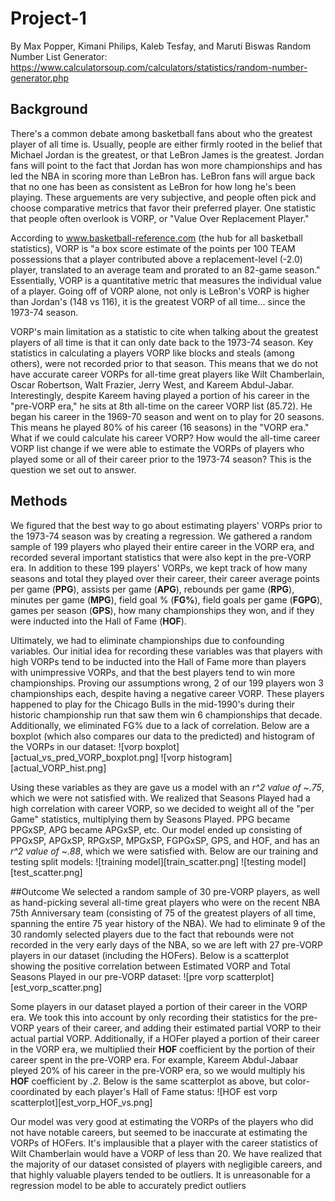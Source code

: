  # Project-1
By Max Popper, Kimani Philips, Kaleb Tesfay, and Maruti Biswas
Random Number List Generator:
https://www.calculatorsoup.com/calculators/statistics/random-number-generator.php


## Background
There's a common debate among basketball fans about who the greatest player of all time is. Usually, people are either firmly rooted in the belief that Michael Jordan is the greatest, or that LeBron James is the greatest. Jordan fans will point to the fact that Jordan has won more championships and has led the NBA in scoring more than LeBron has. LeBron fans will argue back that no one has been as consistent as LeBron for how long he's been playing. These arguements are very subjective, and people often pick and choose comparative metrics that favor their preferred player. One statistic that people often overlook is VORP, or "Value Over Replacement Player."

According to www.basketball-reference.com (the hub for all basketball statistics), VORP is "a box score estimate of the points per 100 TEAM possessions that a player contributed above a replacement-level (-2.0) player, translated to an average team and prorated to an 82-game season." Essentially, VORP is a quantitative metric that measures the individual value of a player. Going off of VORP alone, not only is LeBron's VORP is higher than Jordan's (148 vs 116), it is the greatest VORP of all time... since the 1973-74 season.

VORP's main limitation as a statistic to cite when talking about the greatest players of all time is that it can only date back to the 1973-74 season. Key statistics in calculating a players VORP like blocks and steals (among others), were not recorded prior to that season. This means that we do not have accurate career VORPs for all-time great players like Wilt Chamberlain, Oscar Robertson, Walt Frazier, Jerry West, and Kareem Abdul-Jabar. Interestingly, despite Kareem having played a portion of his career in the "pre-VORP era," he sits at 8th all-time on the career VORP list (85.72). He began his career in the 1969-70 season and went on to play for 20 seasons. This means he played 80% of his career (16 seasons) in the "VORP era." What if we could calculate his career VORP? How would the all-time career VORP list change if we were able to estimate the VORPs of players who played some or all of their career prior to the 1973-74 season? This is the question we set out to answer.

## Methods
We figured that the best way to go about estimating players' VORPs prior to the 1973-74 season was by creating a regression. We gathered a random sample of 199 players who played their entire career in the VORP era, and recorded several important statistics that were also kept in the pre-VORP era. In addition to these 199 players' VORPs, we kept track of how many seasons and total they played over their career, their career average points per game (**PPG**), assists per game (**APG**), rebounds per game (**RPG**), minutes per game (**MPG**), field goal % (**FG%**), field goals per game (**FGPG**), games per season (**GPS**), how many championships they won, and if they were inducted into the Hall of Fame (**HOF**). 

Ultimately, we had to eliminate championships due to confounding variables. Our initial idea for recording these variables was that players with high VORPs tend to be inducted into the Hall of Fame more than players with unimpressive VORPs, and that the best players tend to win more championships. Proving our assumptions wrong, 2 of our 199 players won 3 championships each, despite having a negative career VORP. These players happened to play for the Chicago Bulls in the mid-1990's during their historic championship run that saw them win 6 championships that decade. Additionally, we eliminated FG% due to a lack of correlation. Below are a boxplot (which also compares our data to the predicted) and histogram of the VORPs in our dataset:
![vorp boxplot][actual_vs_pred_VORP_boxplot.png]
![vorp histogram][actual_VORP_hist.png]

Using these variables as they are gave us a model with an *r^2 value of ~.75*, which we were not satisfied with. We realized that Seasons Played had a high correlation with career VORP, so we decided to weight all of the "per Game" statistics, multiplying them by Seasons Played. PPG became PPGxSP, APG became APGxSP, etc. Our model ended up consisting of PPGxSP, APGxSP, RPGxSP, MPGxSP, FGPGxSP, GPS, and HOF, and has an *r^2 value of ~.88*, which we were satisfied with. Below are our training and testing split models:
![training model][train_scatter.png]
![testing model][test_scatter.png]



##Outcome
We selected a random sample of 30 pre-VORP players, as well as hand-picking several all-time great players who were on the recent NBA 75th Anniversary team (consisting of 75 of the greatest players of all time, spanning the entire 75 year history of the NBA). We had to eliminate 9 of the 30 randomly selected players due to the fact that rebounds were not recorded in the very early days of the NBA, so we are left with 27 pre-VORP players in our dataset (including the HOFers). Below is a scatterplot showing the positive correlation between Estimated VORP and Total Seasons Played in our pre-VORP dataset:
![pre vorp scatterplot][est_vorp_scatter.png]

Some players in our dataset played a portion of their career in the VORP era. We took this into account by only recording their statistics for the pre-VORP years of their career, and adding their estimated partial VORP to their actual partial VORP. Additionally, if a HOFer played a portion of their career in the VORP era, we multiplied their **HOF** coefficient by the portion of their career spent in the pre-VORP era. For example, Kareem Abdul-Jabaar pleyed 20% of his career in the pre-VORP era, so we would multiply his **HOF** coefficient by *.2*. Below is the same scatterplot as above, but color-coordinated by each player's Hall of Fame status:
![HOF est vorp scatterplot][est_vorp_HOF_vs.png]

Our model was very good at estimating the VORPs of the players who did not have notable careers, but seemed to be inaccurate at estimating the VORPs of HOFers. It's implausible that a player with the career statistics of Wilt Chamberlain would have a VORP of less than 20. We have realized that the majority of our dataset consisted of players with negligible careers, and that highly valuable players tended to be outliers. It is unreasonable for a regression model to be able to accurately predict outliers
